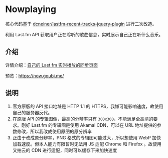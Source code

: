 # Nowplaying

核心代码基于 [dcneiner/lastfm-recent-tracks-jquery-plugin](https://github.com/dcneiner/lastfm-recent-tracks-jquery-plugin) 进行二次改造。

利用 Last.fm API 获取用户正在聆听的歌曲信息，实时展示自己正在听什么音乐。

## 介绍

详情介绍：[自己的 Last.fm 实时播放的同步页面](https://fil.fi/archives/make-lastfm-nowplaying-page.html)

预览：https://now.goubi.me/

## 说明

1. 官方原版的 API 接口地址是 HTTP 1.1 的 HTTPS，我嫌可能影响速度，故使用自己的服务器反代。
2. 在原版 API 的专辑图像，最高的分辨率只有 `300x300`，不能满足全高清的要求。刚好 Last.fm 的专辑图是使用 Akamai CDN，可以在 URL 地址提供的参数修改，所以我改成使用原图的原分辨率
3. 正由于改成原分辨率，PNG 格式的专辑图可能过大，所以想使用 WebP 加快加载速度。但本人能力有限暂时无法用 JS 适配 Chrome 和 Firefox 。故使用又拍云的 CDN 进行适配，同时可以缓存下来加快速度